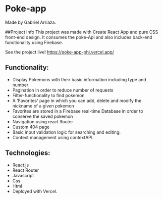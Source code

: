 # Poke-app 

Made by Gabriel Arriaza.

##Project Info
This project was made with Create React App and pure CSS front-end design. It consumes the poke-Api and also includes back-end functionality using Firebase.

See the project live! https://poke-app-phi.vercel.app/

## Functionality: 

- Display Pokemons with their basic information including type and number
- Pagination in order to reduce number of requests
- Filter-functionality to find pokemon
- A 'Favorites' page in which you can add, delete and modify the nickname of a given pokemon
- Favorites are stored in a Firebase real-time Database in order to conserve the saved pokemon
- Navigation using react Router
- Custom 404 page
- Basic input validation logic for searching and editing.
- Context management using contextAPI.

## Technologies:

- React.js
- React Router
- Javascript
- Css
- Html
- Deployed with Vercel.

